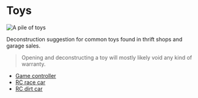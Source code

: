 # Toys

![A pile of toys]({{site.baseurl}}/assets/toys.jpg)

Deconstruction suggestion for common toys found in thrift shops
and garage sales.

> Opening and deconstructing a toy will mostly likely void any kind of warranty.

* [Game controller]({{site.baseurl}}/toys/game-controller)
* [RC race car]({{site.baseurl}}/toys/rc-race-car)
* [RC dirt car]({{site.baseurl}}/toys/rc-dirt-car)